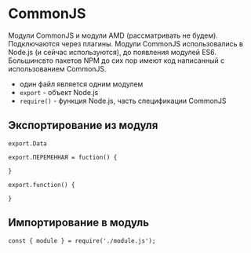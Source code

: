 # CommonJS
Модули CommonJS и модули AMD (рассматривать не будем). Подключаются через плагины. Модули CommonJS использовались в Node.js (и сейчас используются), до появления модулей ES6. Большинсвто пакетов NPM до сих пор имеют код написанный с использованием CommonJS.

- один файл является одним модулем
- `export` - объект Node.js
- `require()` - функция Node.js, часть спецификации CommonJS

## Экспортирование из модуля

    export.Data

    export.ПЕРЕМЕННАЯ = fuction() {

    }

    export.function() {

    }

## Импортирование в модуль

    const { module } = require('./module.js');
